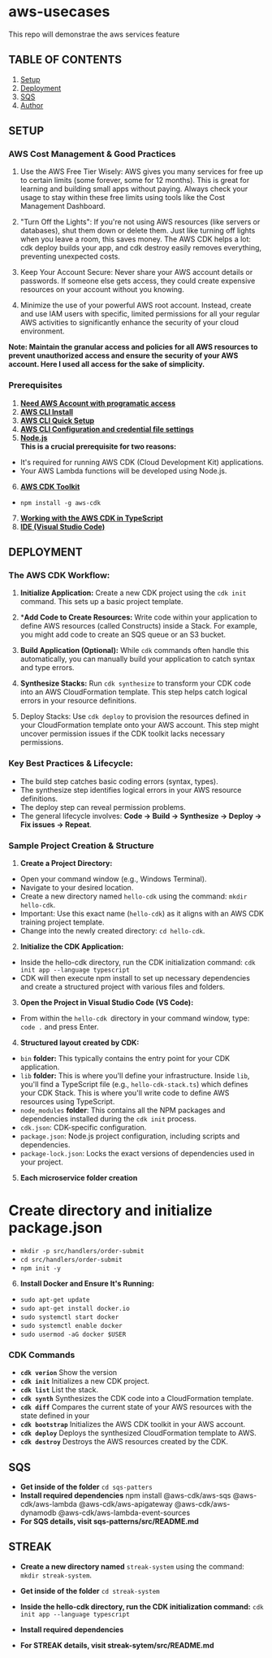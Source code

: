 # aws-usecases
This repo will demonstrae the aws services feature 

## TABLE OF CONTENTS
1. [Setup](#SETUP)
2. [Deployment](#DEPLOYMENT)
3. [SQS](#SQS)  
4. [Author](#AUTHOR)

## SETUP

### AWS Cost Management & Good Practices
1. Use the AWS Free Tier Wisely: AWS gives you many services for free up to certain limits (some forever, some for 12 months). This is great for learning and building small apps without paying. Always check your usage to stay within these free limits using tools like the Cost Management Dashboard.

2. "Turn Off the Lights": If you're not using AWS resources (like servers or databases), shut them down or delete them. Just like turning off lights when you leave a room, this saves money. The AWS CDK helps a lot: cdk deploy builds your app, and cdk destroy easily removes everything, preventing unexpected costs.

3. Keep Your Account Secure: Never share your AWS account details or passwords. If someone else gets access, they could create expensive resources on your account without you knowing.

4. Minimize the use of your powerful AWS root account. Instead, create and use IAM users with specific, limited permissions for all your regular AWS activities to significantly enhance the security of your cloud environment.

**Note: Maintain the granular access and policies for all AWS resources to prevent unauthorized access and ensure the security of your AWS account. Here I used all access for the sake of simplicity.**

### Prerequisites 
1. **[Need AWS Account with programatic access](https://docs.aws.amazon.com/keyspaces/latest/devguide/access.credentials.IAM.html)** 
2. **[AWS CLI Install](https://docs.aws.amazon.com/cli/latest/userguide/getting-started-install.html)**
3. **[AWS CLI Quick Setup](https://docs.aws.amazon.com/cli/latest/userguide/getting-started-quickstart.html)**
4. **[AWS CLI Configuration and credential file settings](https://docs.aws.amazon.com/cli/latest/userguide/cli-configure-files.html)**
5. **[Node.js](https://nodejs.org/en/)**<br /> 
**This is a crucial prerequisite for two reasons:**
- It's required for running AWS CDK (Cloud Development Kit) applications.
- Your AWS Lambda functions will be developed using Node.js.
6. **[AWS CDK Toolkit](https://docs.aws.amazon.com/cdk/v2/guide/home.html)**
- ```npm install -g aws-cdk```
7. **[Working with the AWS CDK in TypeScript](https://docs.aws.amazon.com/cdk/v2/guide/work-with-cdk-typescript.html)**
8. **[IDE (Visual Studio Code)](https://code.visualstudio.com/)**

## DEPLOYMENT

### The AWS CDK Workflow:
1. **Initialize Application:** Create a new CDK project using the ```cdk init``` command. This sets up a basic project template.

2. ***Add Code to Create Resources:** Write code within your application to define AWS resources (called Constructs) inside a Stack. For example, you might add code to create an SQS queue or an S3 bucket.

3. **Build Application (Optional):** While ```cdk``` commands often handle this automatically, you can manually build your application to catch syntax and type errors.

4. **Synthesize Stacks:** Run ```cdk synthesize``` to transform your CDK code into an AWS CloudFormation template. This step helps catch logical errors in your resource definitions.

5. Deploy Stacks: Use ```cdk deploy``` to provision the resources defined in your CloudFormation template onto your AWS account. This step might uncover permission issues if the CDK toolkit lacks necessary permissions.

### Key Best Practices & Lifecycle:
- The build step catches basic coding errors (syntax, types).
- The synthesize step identifies logical errors in your AWS resource definitions.
- The deploy step can reveal permission problems.
- The general lifecycle involves: **Code → Build → Synthesize → Deploy → Fix issues → Repeat**.

### Sample Project Creation & Structure
1. **Create a Project Directory:**
- Open your command window (e.g., Windows Terminal).
- Navigate to your desired location.
- Create a new directory named ```hello-cdk``` using the command: ```mkdir hello-cdk```.
- Important: Use this exact name (```hello-cdk```) as it aligns with an AWS CDK training project template.
- Change into the newly created directory: ```cd hello-cdk```.
2. **Initialize the CDK Application:**
- Inside the hello-cdk directory, run the CDK initialization command: ```cdk init app --language typescript```
- CDK will then execute npm install to set up necessary dependencies and create a structured project with various files and folders. 
3. **Open the Project in Visual Studio Code (VS Code):**
- From within the ```hello-cdk ```directory in your command window, type: ```code .``` and press Enter.
4. **Structured layout created by CDK:**
- ```bin``` **folder:** This typically contains the entry point for your CDK application.
- ```lib``` **folder:** This is where you'll define your infrastructure. Inside ```lib```, you'll find a TypeScript file (e.g., ```hello-cdk-stack.ts```) which defines your CDK Stack. This is where you'll write code to define AWS resources using TypeScript.
- ```node_modules``` **folder**: This contains all the NPM packages and dependencies installed during the ```cdk init``` process.
- ```cdk.json```: CDK-specific configuration.
- ```package.json```: Node.js project configuration, including scripts and dependencies.
- ```package-lock.json```: Locks the exact versions of dependencies used in your project.

5. **Each microservice folder creation**
# Create directory and initialize package.json
- ```mkdir -p src/handlers/order-submit```
- ```cd src/handlers/order-submit```
- ```npm init -y```

6. **Install Docker and Ensure It's Running:**
- ```sudo apt-get update```
- ```sudo apt-get install docker.io```
- ```sudo systemctl start docker```
- ```sudo systemctl enable docker```
- ```sudo usermod -aG docker $USER```



### CDK Commands
- **```cdk verion```** Show the version
- **```cdk init```** Initializes a new CDK project.
- **```cdk list```** List the stack.
- **```cdk synth```** Synthesizes the CDK code into a CloudFormation template.
- **```cdk diff```** Compares the current state of your AWS resources with the state defined in your
- **```cdk bootstrap```** Initializes the AWS CDK toolkit in your AWS account.
- **```cdk deploy```** Deploys the synthesized CloudFormation template to AWS.
- **```cdk destroy```** Destroys the AWS resources created by the CDK.

## SQS
- **Get inside of the folder**  ```cd sqs-patters```
- **Install required dependencies**
npm install @aws-cdk/aws-sqs @aws-cdk/aws-lambda @aws-cdk/aws-apigateway @aws-cdk/aws-dynamodb @aws-cdk/aws-lambda-event-sources
- **For SQS details, visit sqs-patterns/src/README.md** 

## STREAK
- **Create a new directory named** ```streak-system``` using the command: ```mkdir streak-system```.
- **Get inside of the folder**  ```cd streak-system```
- **Inside the hello-cdk directory, run the CDK initialization command:** ```cdk init app --language typescript```
- **Install required dependencies**

- **For STREAK details, visit streak-sytem/src/README.md** 